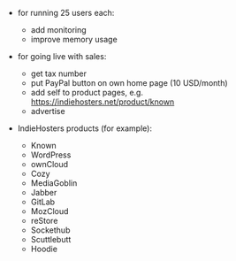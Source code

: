 * for running 25 users each:
  * add monitoring
  * improve memory usage

* for going live with sales:
  * get tax number
  * put PayPal button on own home page (10 USD/month)
  * add self to product pages, e.g. https://indiehosters.net/product/known
  * advertise

* IndieHosters products (for example):
  * Known
  * WordPress
  * ownCloud
  * Cozy
  * MediaGoblin
  * Jabber
  * GitLab
  * MozCloud
  * reStore
  * Sockethub
  * Scuttlebutt
  * Hoodie
